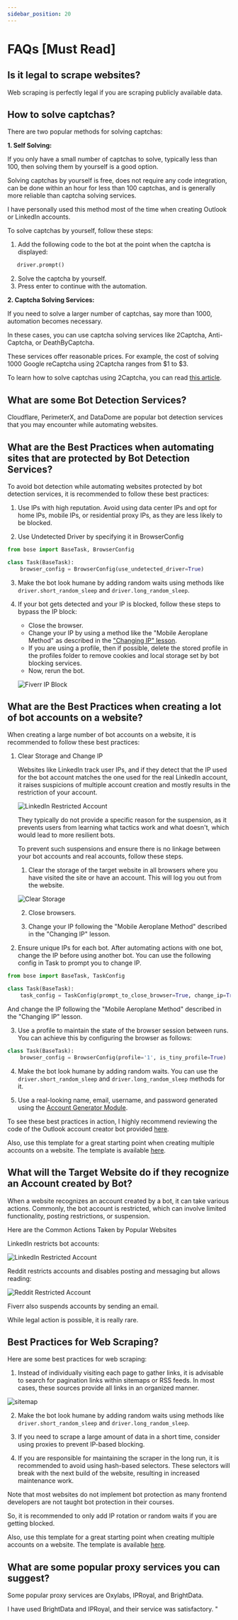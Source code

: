 ```yaml
---
sidebar_position: 20
---
```


# FAQs [Must Read]

## Is it legal to scrape websites?
Web scraping is perfectly legal if you are scraping publicly available data.

## How to solve captchas?

There are two popular methods for solving captchas:

**1. Self Solving:**

If you only have a small number of captchas to solve, typically less than 100, then solving them by yourself is a good option. 

Solving captchas by yourself is free, does not require any code integration, can be done within an hour for less than 100 captchas, and is generally more reliable than captcha solving services. 

I have personally used this method most of the time when creating Outlook or LinkedIn accounts.

To solve captchas by yourself, follow these steps:
1. Add the following code to the bot at the point when the captcha is displayed:
```python
   driver.prompt()
```
2. Solve the captcha by yourself.
3. Press enter to continue with the automation.

**2. Captcha Solving Services:**

If you need to solve a larger number of captchas, say more than 1000, automation becomes necessary. 

In these cases, you can use captcha solving services like 2Captcha, Anti-Captcha, or DeathByCaptcha.

These services offer reasonable prices. For example, the cost of solving 1000 Google reCaptcha using 2Captcha ranges from $1 to $3.

To learn how to solve captchas using 2Captcha, you can read [this article](https://www.omkar.cloud/blog/how-to-solve-captcha-in-selenium-using-2captcha/).

## What are some Bot Detection Services?
Cloudflare, PerimeterX, and DataDome are popular bot detection services that you may encounter while automating websites.

## What are the Best Practices when automating sites that are protected by Bot Detection Services?

To avoid bot detection while automating websites protected by bot detection services, it is recommended to follow these best practices:

1. Use IPs with high reputation. Avoid using data center IPs and opt for home IPs, mobile IPs, or residential proxy IPs, as they are less likely to be blocked.

2. Use Undetected Driver by specifying it in BrowserConfig 
```python
from bose import BaseTask, BrowserConfig

class Task(BaseTask):
    browser_config = BrowserConfig(use_undetected_driver=True)
```

3. Make the bot look humane by adding random waits using methods like `driver.short_random_sleep` and `driver.long_random_sleep`.

4. If your bot gets detected and your IP is blocked, follow these steps to bypass the IP block:

    - Close the browser.
    - Change your IP by using a method like the "Mobile Aeroplane Method" as described in the ["Changing IP" lesson](./change-ip/#methods).
    - If you are using a profile, then if possible, delete the stored profile in the profiles folder to remove cookies and local storage set by bot blocking services.
    - Now, rerun the bot. 

    ![Fiverr IP Block](/img/fiverr-block.webp)

## What are the Best Practices when creating a lot of bot accounts on a website?

When creating a large number of bot accounts on a website, it is recommended to follow these best practices:

1. Clear Storage and Change IP

   Websites like LinkedIn track user IPs, and if they detect that the IP used for the bot account matches the one used for the real LinkedIn account, it raises suspicions of multiple account creation and mostly results in the restriction of your account. 
   
   ![LinkedIn Restricted Account](/img/linkedin-restricted.png)

   They typically do not provide a specific reason for the suspension, as it prevents users from learning what tactics work and what doesn't, which would lead to more resilient bots.

   To prevent such suspensions and ensure there is no linkage between your bot accounts and real accounts, follow these steps.

   1. Clear the storage of the target website in all browsers where you have visited the site or have an account. This will log you out from the website.

   ![Clear Storage](/img/clear-storage.gif)


   2. Close browsers.

   3. Change your IP following the "Mobile Aeroplane Method" described in the "Changing IP" lesson.

2. Ensure unique IPs for each bot. After automating actions with one bot, change the IP before using another bot. You can use the following config in Task to prompt you to change IP.
```python
from bose import BaseTask, TaskConfig

class Task(BaseTask):
    task_config = TaskConfig(prompt_to_close_browser=True, change_ip=True)
```

And change the IP following the "Mobile Aeroplane Method" described in the "Changing IP" lesson.

3. Use a profile to maintain the state of the browser session between runs. You can achieve this by configuring the browser as follows:

```python
class Task(BaseTask):
    browser_config = BrowserConfig(profile='1', is_tiny_profile=True)
```

4. Make the bot look humane by adding random waits. You can use the `driver.short_random_sleep` and `driver.long_random_sleep` methods for it. 

5. Use a real-looking name, email, username, and password generated using the [Account Generator Module](./utilities/account-generator-module/).

To see these best practices in action, I highly recommend reviewing the code of the Outlook account creator bot provided [here](./pre-created-bots/outlook-bot.md).

Also, use this template for a great starting point when creating multiple accounts on a website. The template is available [here](./templates/multiple-account-creation.md). 


## What will the Target Website do if they recognize an Account created by Bot? 

When a website recognizes an account created by a bot, it can take various actions. Commonly, the bot account is restricted, which can involve limited functionality, posting restrictions, or suspension. 

Here are the Common Actions Taken by Popular Websites

LinkedIn restricts bot accounts:

![LinkedIn Restricted Account](/img/linkedin-restricted.png)

Reddit restricts accounts and disables posting and messaging but allows reading:

![Reddit Restricted Account](/img/reddit-restricted.png)

Fiverr also suspends accounts by sending an email. 

While legal action is possible, it is really rare.
      

## Best Practices for Web Scraping?

Here are some best practices for web scraping:

1. Instead of individually visiting each page to gather links, it is advisable to search for pagination links within sitemaps or RSS feeds. In most cases, these sources provide all links in an organized manner.

![sitemap](/img/sitemap.png)

2. Make the bot look humane by adding random waits using methods like `driver.short_random_sleep` and `driver.long_random_sleep`.

3. If you need to scrape a large amount of data in a short time, consider using proxies to prevent IP-based blocking.

4. If you are responsible for maintaining the scraper in the long run, it is recommended to avoid using hash-based selectors. These selectors will break with the next build of the website, resulting in increased maintenance work.

Note that most websites do not implement bot protection as many frontend developers are not taught bot protection in their courses. 

So, it is recommended to only add IP rotation or random waits if you are getting blocked.

Also, use this template for a great starting point when creating multiple accounts on a website. The template is available [here](./templates/web-scraping.md). 

## What are some popular proxy services you can suggest?

Some popular proxy services are Oxylabs, IPRoyal, and BrightData.

I have used BrightData and IPRoyal, and their service was satisfactory. "